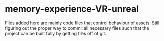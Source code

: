 # memory-experience-VR-unreal

Files added here are mainly code files that control behaviour of assets. 
Still figuring out the proper way to commit all necessary files such that the project can be built fully by getting files off of git.
